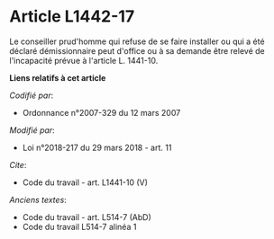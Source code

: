 # Article L1442-17

Le conseiller prud'homme qui refuse de se faire installer ou qui a été déclaré démissionnaire peut d'office ou à sa demande
être relevé de l'incapacité prévue à l'article L. 1441-10.

**Liens relatifs à cet article**

_Codifié par_:

  - Ordonnance n°2007-329 du 12 mars 2007

_Modifié par_:

  - Loi n°2018-217 du 29 mars 2018 - art. 11

_Cite_:

  - Code du travail - art. L1441-10 (V)

_Anciens textes_:

  - Code du travail - art. L514-7 (AbD)
  - Code du travail L514-7 alinéa 1
